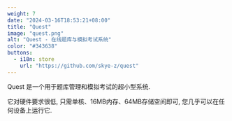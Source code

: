 ```yaml
---
weight: 7
date: "2024-03-16T18:53:21+08:00"
title: "Quest"
image: "quest.png"
alt: "Quest - 在线题库与模拟考试系统"
color: "#343638"
buttons:
  - i18n: store
    url: "https://github.com/skye-z/quest"
---
```


Quest 是一个用于题库管理和模拟考试的超小型系统.

它对硬件要求很低, 只需单核、16MB内存、64MB存储空间即可, 您几乎可以在任何设备上运行它.
